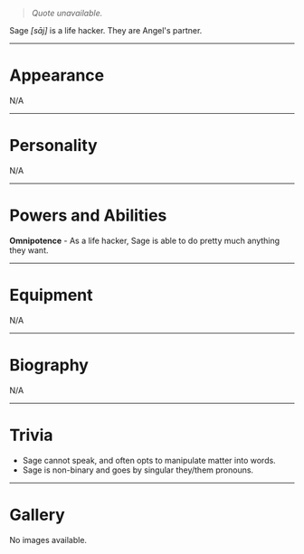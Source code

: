 > *Quote unavailable.*


Sage *\[sāj\]* is a life hacker. They are Angel's partner.
***
# Appearance
N/A
***
# Personality
N/A
***
# Powers and Abilities
**Omnipotence** - As a life hacker, Sage is able to do pretty much anything they want.
***
# Equipment
N/A
***
# Biography
N/A
***
# Trivia
- Sage cannot speak, and often opts to manipulate matter into words.
- Sage is non-binary and goes by singular they/them pronouns.
***
# Gallery
No images available.